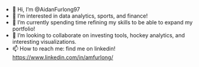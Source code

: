- 👋 Hi, I’m @AidanFurlong97
- 👀 I’m interested in data analytics, sports, and finance! 
- 🌱 I’m currently spending time refining my skills to be able to expand my portfolio!
- 💞️ I’m looking to collaborate on investing tools, hockey analytics, and interesting visualizations.
- 📫 How to reach me: find me on linkedin! https://www.linkedin.com/in/amfurlong/

